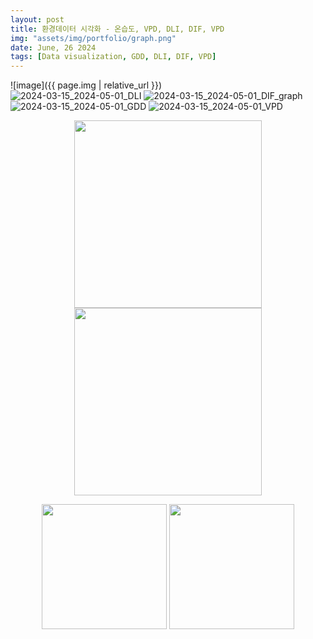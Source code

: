 ```yaml
---
layout: post
title: 환경데이터 시각화 - 온습도, VPD, DLI, DIF, VPD
img: "assets/img/portfolio/graph.png"
date: June, 26 2024
tags: [Data visualization, GDD, DLI, DIF, VPD]
---
```



![image]({{ page.img | relative_url }})   
![2024-03-15_2024-05-01_DLI](https://github.com/Yanghuiwon22/Yanghuiwon22.github.io/assets/127187225/f69501f6-71bf-4ce8-8435-4da6e5f2c054)
![2024-03-15_2024-05-01_DIF_graph](https://github.com/Yanghuiwon22/Yanghuiwon22.github.io/assets/127187225/5fd0f108-55ca-44d9-add7-a51a3e2325c7)
![2024-03-15_2024-05-01_GDD](https://github.com/Yanghuiwon22/Yanghuiwon22.github.io/assets/127187225/411e316c-9fba-444d-a318-eb4d0ad1962e)
![2024-03-15_2024-05-01_VPD](https://github.com/Yanghuiwon22/Yanghuiwon22.github.io/assets/127187225/be03fa62-8730-485c-914f-9e84297dde66)


<p align="center">
<img src="https://github.com/Yanghuiwon22/Yanghuiwon22.github.io/assets/127187225/5fd0f108-55ca-44d9-add7-a51a3e2325c7" width="300">
<img src="https://github.com/Yanghuiwon22/Yanghuiwon22.github.io/assets/127187225/f69501f6-71bf-4ce8-8435-4da6e5f2c054" width="300">
</p>

<p align="center">
<img src="https://github.com/Yanghuiwon22/Yanghuiwon22.github.io/assets/127187225/5fd0f108-55ca-44d9-add7-a51a3e2325c7" width="200">
<img src="https://github.com/Yanghuiwon22/Yanghuiwon22.github.io/assets/127187225/f69501f6-71bf-4ce8-8435-4da6e5f2c054" width="200">
</p>
